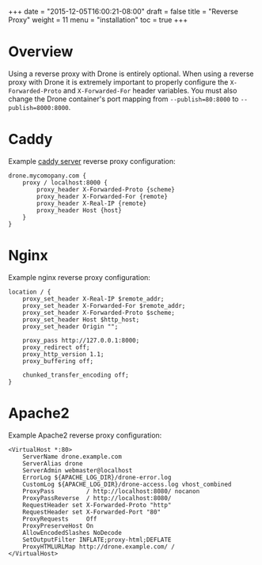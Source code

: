 +++
date = "2015-12-05T16:00:21-08:00"
draft = false
title = "Reverse Proxy"
weight = 11
menu = "installation"
toc = true
+++

# Overview

Using a reverse proxy with Drone is entirely optional. When using a reverse proxy with Drone it is extremely important to properly configure the `X-Forwarded-Proto` and `X-Forwarded-For` header variables. You must also change the Drone container's port mapping from `--publish=80:8000` to `--publish=8000:8000`.

# Caddy

Example [caddy server](https://caddyserver.com/) reverse proxy configuration:

```
drone.mycomopany.com {
    proxy / localhost:8000 {
        proxy_header X-Forwarded-Proto {scheme}
        proxy_header X-Forwarded-For {remote}
        proxy_header X-Real-IP {remote}
        proxy_header Host {host}
    }
}
```

# Nginx

Example nginx reverse proxy configuration:

```
location / {
    proxy_set_header X-Real-IP $remote_addr;
    proxy_set_header X-Forwarded-For $remote_addr;
    proxy_set_header X-Forwarded-Proto $scheme;
    proxy_set_header Host $http_host;
    proxy_set_header Origin "";

    proxy_pass http://127.0.0.1:8000;
    proxy_redirect off;
    proxy_http_version 1.1;
    proxy_buffering off;

    chunked_transfer_encoding off;
}
```

# Apache2

Example Apache2 reverse proxy configuration:

```
<VirtualHost *:80>
	ServerName drone.example.com
	ServerAlias drone
	ServerAdmin webmaster@localhost
	ErrorLog ${APACHE_LOG_DIR}/drone-error.log
	CustomLog ${APACHE_LOG_DIR}/drone-access.log vhost_combined
	ProxyPass         / http://localhost:8080/ nocanon
	ProxyPassReverse  / http://localhost:8080/
	RequestHeader set X-Forwarded-Proto "http"
	RequestHeader set X-Forwarded-Port "80"
	ProxyRequests     Off
	ProxyPreserveHost On
	AllowEncodedSlashes NoDecode
	SetOutputFilter INFLATE;proxy-html;DEFLATE
	ProxyHTMLURLMap http://drone.example.com/ /
</VirtualHost>

```
